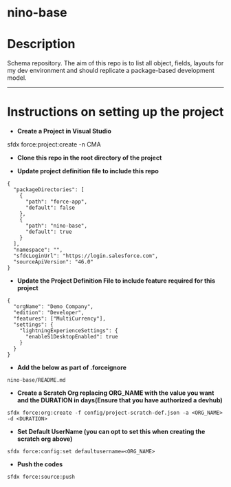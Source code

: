# nino-base
# Description
Schema repository. The aim of this repo is to list all object, fields, layouts for my dev environment and should replicate a package-based development model.

---
# Instructions on setting up the project

- **Create a Project in Visual Studio** 

sfdx force:project:create -n CMA 


- **Clone this repo in the root directory of the project**

- **Update project definition file to include this repo** 

```
{
  "packageDirectories": [
    {
      "path": "force-app",
      "default": false
    },
    {
      "path": "nino-base",
      "default": true
    }
  ],
  "namespace": "",
  "sfdcLoginUrl": "https://login.salesforce.com",
  "sourceApiVersion": "46.0"
}
```

- **Update the Project Definition File to include feature required for this project**

```
{
  "orgName": "Demo Company",
  "edition": "Developer",
  "features": ["MultiCurrency"],
  "settings": {
    "lightningExperienceSettings": {
      "enableS1DesktopEnabled": true
    }
  }
}
```

- **Add the below as part of .forceignore**

```
nino-base/README.md
```

- **Create a Scratch Org replacing ORG_NAME with the value you want and the DURATION in days(Ensure that you have authorized a devhub)**

```
sfdx force:org:create -f config/project-scratch-def.json -a <ORG_NAME>  -d <DURATION>
```

- **Set Default UserName (you can opt to set this when creating the scratch org above)**

```
sfdx force:config:set defaultusername=<ORG_NAME>
```

- **Push the codes**

```
sfdx force:source:push
```